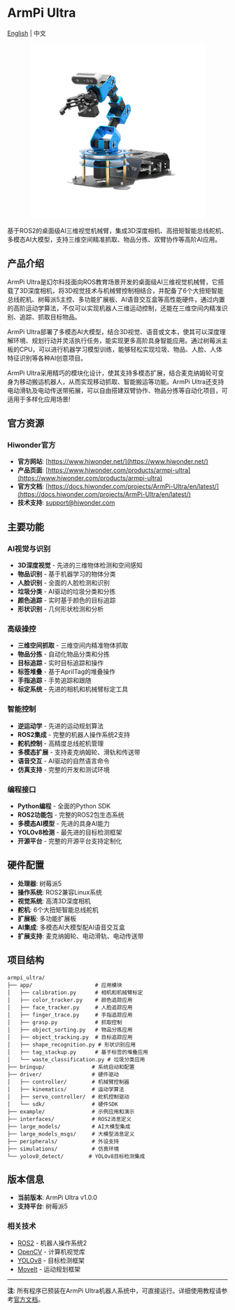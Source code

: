 # ArmPi Ultra

[English](https://github.com/Hiwonder/ArmPi-Ultra/blob/main/README.md) | 中文

<p align="center">
  <img src="./sources/images/image.webp" alt="ArmPi Ultra Logo" width="400"/>
</p>

基于ROS2的桌面级AI三维视觉机械臂，集成3D深度相机、高扭矩智能总线舵机、多模态AI大模型，支持三维空间精准抓取、物品分拣、双臂协作等高阶AI应用。

## 产品介绍

ArmPi Ultra是幻尔科技面向ROS教育场景开发的桌面级AI三维视觉机械臂，它搭载了3D深度相机，将3D视觉技术与机械臂控制相结合，并配备了6个大扭矩智能总线舵机、树莓派5主控、多功能扩展板、AI语音交互盒等高性能硬件，通过内置的高阶运动学算法，不仅可以实现机器人三维运动控制，还能在三维空间内精准识别、追踪、抓取目标物品。

ArmPi Ultra部署了多模态AI大模型，结合3D视觉、语音或文本，使其可以深度理解环境、规划行动并灵活执行任务，能实现更多高阶具身智能应用。通过树莓派主板的CPU，可以进行机器学习模型训练，能够轻松实现垃圾、物品、人脸、人体特征识别等各种AI创意项目。

ArmPi Ultra采用精巧的模块化设计，使其支持多模态扩展，结合麦克纳姆轮可变身为移动搬运机器人，从而实现移动抓取、智能搬运等功能。ArmPi Ultra还支持电动滑轨及电动传送带拓展，可以自由搭建双臂协作、物品分拣等自动化项目，可适用于多样化应用场景!

## 官方资源

### Hiwonder官方
- **官方网站**: [https://www.hiwonder.net/](https://www.hiwonder.net/)
- **产品页面**: [https://www.hiwonder.com/products/armpi-ultra](https://www.hiwonder.com/products/armpi-ultra)
- **官方文档**: [https://docs.hiwonder.com/projects/ArmPi-Ultra/en/latest/](https://docs.hiwonder.com/projects/ArmPi-Ultra/en/latest/)
- **技术支持**: support@hiwonder.com

## 主要功能

### AI视觉与识别
- **3D深度视觉** - 先进的三维物体检测和空间感知
- **物品识别** - 基于机器学习的物体分类
- **人脸识别** - 全面的人脸检测和识别
- **垃圾分类** - AI驱动的垃圾分类和分拣
- **颜色追踪** - 实时基于颜色的目标追踪
- **形状识别** - 几何形状检测和分析

### 高级操控
- **三维空间抓取** - 三维空间内精准物体抓取
- **物品分拣** - 自动化物品分类和分拣
- **目标追踪** - 实时目标追踪和操作
- **标签堆叠** - 基于AprilTag的堆叠操作
- **手指追踪** - 手势追踪和跟随
- **标定系统** - 先进的相机和机械臂标定工具

### 智能控制
- **逆运动学** - 先进的运动规划算法
- **ROS2集成** - 完整的机器人操作系统2支持
- **舵机控制** - 高精度总线舵机管理
- **多模态扩展** - 支持麦克纳姆轮、滑轨和传送带
- **语音交互** - AI驱动的自然语言命令
- **仿真支持** - 完整的开发和测试环境

### 编程接口
- **Python编程** - 全面的Python SDK
- **ROS2功能包** - 完整的ROS2包生态系统
- **多模态AI模型** - 先进的具身AI能力
- **YOLOv8检测** - 最先进的目标检测框架
- **开源平台** - 完整的开源平台支持定制化

## 硬件配置
- **处理器**: 树莓派5
- **操作系统**: ROS2兼容Linux系统
- **视觉系统**: 高清3D深度相机
- **舵机**: 6个大扭矩智能总线舵机
- **扩展板**: 多功能扩展板
- **AI集成**: 多模态AI大模型配AI语音交互盒
- **扩展支持**: 麦克纳姆轮、电动滑轨、电动传送带

## 项目结构

```
armpi_ultra/
├── app/                    # 应用模块
│   ├── calibration.py      # 相机和机械臂标定
│   ├── color_tracker.py    # 颜色追踪应用
│   ├── face_tracker.py     # 人脸追踪应用
│   ├── finger_trace.py     # 手指追踪应用
│   ├── grasp.py            # 抓取控制
│   ├── object_sorting.py   # 物品分拣应用
│   ├── object_tracking.py  # 目标追踪应用
│   ├── shape_recognition.py # 形状识别应用
│   ├── tag_stackup.py      # 基于标签的堆叠应用
│   └── waste_classification.py # 垃圾分类应用
├── bringup/               # 系统启动和配置
├── driver/                # 硬件驱动
│   ├── controller/        # 机械臂控制器
│   ├── kinematics/        # 运动学算法
│   ├── servo_controller/  # 舵机控制驱动
│   └── sdk/               # 硬件SDK
├── example/               # 示例应用和演示
├── interfaces/            # ROS2消息定义
├── large_models/          # AI大模型集成
├── large_models_msgs/     # 大模型消息定义
├── peripherals/           # 外设支持
├── simulations/           # 仿真环境
└── yolov8_detect/        # YOLOv8目标检测集成
```

## 版本信息
- **当前版本**: ArmPi Ultra v1.0.0
- **支持平台**: 树莓派5

### 相关技术
- [ROS2](https://ros.org/) - 机器人操作系统2
- [OpenCV](https://opencv.org/) - 计算机视觉库
- [YOLOv8](https://github.com/ultralytics/ultralytics) - 目标检测框架
- [MoveIt](https://moveit.ros.org/) - 运动规划框架

---

**注**: 所有程序已预装在ArmPi Ultra机器人系统中，可直接运行。详细使用教程请参考[官方文档](https://docs.hiwonder.com/projects/ArmPi-Ultra/en/latest/)。
